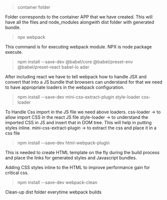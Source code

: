 > container folder

Folder corresponds to the container APP that we have created.
This will have all the files and node_modules alongwith dist folder with generated bundle.

> npx webpack

This command is for executing webpack module. NPX is node package execute.

>npm install --save-dev @babel/core @babel/preset-env @babel/preset-react babel-lo
ader

After including react we have to tell webpack how to handle JSX and convert that into a JS bundle 
that browsers can understand for that we need to have appropriate loaders in the webpack configuration.

>npm install --save-dev mini-css-extract-plugin style-loader css-loader

To Handle Css import in the JS file we need above loaders.
css-loader -> to allow import CSS in the react JS file 
style-loader -> to understand the imported CSS in JS and insert that in DOM tree. This will help in putting styles inline.
mini-css-extract-plugin -> to extract the css and place it in a css file 

> npm install --save-dev html-webpack-plugin 

This is needed to create HTML template  on the fly during the build process and place the links 
for generated styles and Javascript bundles.


Adding CSS styles inline to the HTML to improve performance gain for critical css.

> npm install --save-dev webpack-clean

Clean-up dist folder everytime webpack builds 